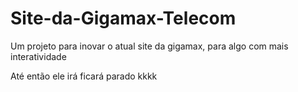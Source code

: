 # Site-da-Gigamax-Telecom

Um projeto para inovar o atual site da gigamax, para algo com mais interatividade

Até então ele irá ficará parado kkkk
